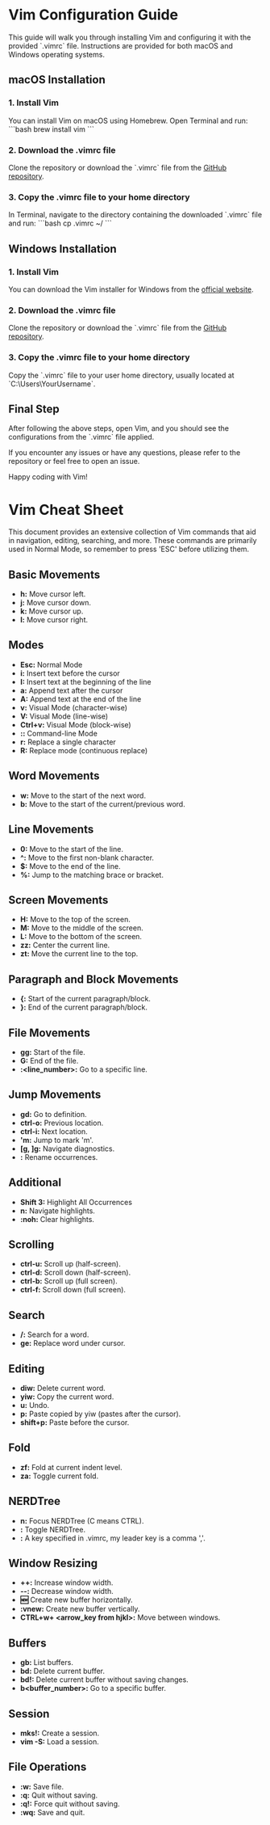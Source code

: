 
# Vim Configuration Guide

This guide will walk you through installing Vim and configuring it with the provided \`.vimrc\` file. Instructions are provided for both macOS and Windows operating systems.

## macOS Installation

### 1. Install Vim
You can install Vim on macOS using Homebrew. Open Terminal and run:
\`\`\`bash
brew install vim
\`\`\`

### 2. Download the .vimrc file
Clone the repository or download the \`.vimrc\` file from the [GitHub repository](https://github.com/your-username/your-repo).

### 3. Copy the .vimrc file to your home directory
In Terminal, navigate to the directory containing the downloaded \`.vimrc\` file and run:
\`\`\`bash
cp .vimrc ~/
\`\`\`

## Windows Installation

### 1. Install Vim
You can download the Vim installer for Windows from the [official website](https://www.vim.org/download.php).

### 2. Download the .vimrc file
Clone the repository or download the \`.vimrc\` file from the [GitHub repository](https://github.com/your-username/your-repo).

### 3. Copy the .vimrc file to your home directory
Copy the \`.vimrc\` file to your user home directory, usually located at \`C:\\Users\\YourUsername\`.

## Final Step
After following the above steps, open Vim, and you should see the configurations from the \`.vimrc\` file applied.

If you encounter any issues or have any questions, please refer to the repository or feel free to open an issue.

Happy coding with Vim!




# Vim Cheat Sheet

This document provides an extensive collection of Vim commands that aid in navigation, editing, searching, and more. These commands are primarily used in Normal Mode, so remember to press 'ESC' before utilizing them.

## Basic Movements
- **h:** Move cursor left.
- **j:** Move cursor down.
- **k:** Move cursor up.
- **l:** Move cursor right.

## Modes
- **Esc:** Normal Mode
- **i:** Insert text before the cursor
- **I:** Insert text at the beginning of the line
- **a:** Append text after the cursor
- **A:** Append text at the end of the line
- **v:** Visual Mode (character-wise)
- **V:** Visual Mode (line-wise)
- **Ctrl+v:** Visual Mode (block-wise)
- **::** Command-line Mode
- **r:** Replace a single character
- **R:** Replace mode (continuous replace)

## Word Movements
- **w:** Move to the start of the next word.
- **b:** Move to the start of the current/previous word.

## Line Movements
- **0:** Move to the start of the line.
- **^:** Move to the first non-blank character.
- **$:** Move to the end of the line.
- **%:** Jump to the matching brace or bracket.

## Screen Movements
- **H:** Move to the top of the screen.
- **M:** Move to the middle of the screen.
- **L:** Move to the bottom of the screen.
- **zz:** Center the current line.
- **zt:** Move the current line to the top.

## Paragraph and Block Movements
- **{:** Start of the current paragraph/block.
- **}:** End of the current paragraph/block.

## File Movements
- **gg:** Start of the file.
- **G:** End of the file.
- **:<line_number>:** Go to a specific line.

## Jump Movements
- **gd:** Go to definition.
- **ctrl-o:** Previous location.
- **ctrl-i:** Next location.
- **'m:** Jump to mark 'm'.
- **[g, ]g:** Navigate diagnostics.
- **<F2>:** Rename occurrences.

## Additional
- **Shift 3:** Highlight All Occurrences
- **n:** Navigate highlights.
- **:noh:** Clear highlights.

## Scrolling
- **ctrl-u:** Scroll up (half-screen).
- **ctrl-d:** Scroll down (half-screen).
- **ctrl-b:** Scroll up (full screen).
- **ctrl-f:** Scroll down (full screen).

## Search
- **/<word>:** Search for a word.
- **ge:** Replace word under cursor.

## Editing
- **diw:** Delete current word.
- **yiw:** Copy the current word.
- **u:** Undo.
- **p:** Paste copied by yiw (pastes after the cursor).
- **shift+p:** Paste before the cursor.

## Fold
- **zf:** Fold at current indent level.
- **za:** Toggle current fold.

## NERDTree
- **<leader>n:** Focus NERDTree (C means CTRL).
- **<C-n>:** Toggle NERDTree.
- **<leader>:** A key specified in .vimrc, my leader key is a comma ','.

## Window Resizing
- **++:** Increase window width.
- **--:** Decrease window width.
- **:new:** Create new buffer horizontally.
- **:vnew:** Create new buffer vertically.
- **CTRL+w+ <arrow_key from hjkl>:** Move between windows.

## Buffers
- **gb:** List buffers.
- **bd:** Delete current buffer.
- **bd!:** Delete current buffer without saving changes.
- **b<buffer_number>:** Go to a specific buffer.

## Session
- **mks!:** Create a session.
- **vim -S:** Load a session.

## File Operations
- **:w:** Save file.
- **:q:** Quit without saving.
- **:q!:** Force quit without saving.
- **:wq:** Save and quit.
